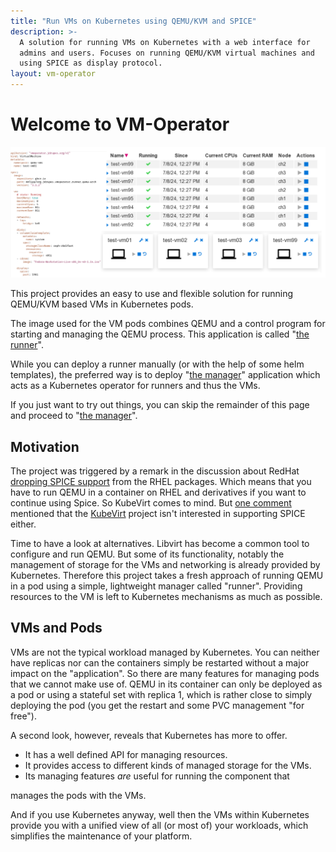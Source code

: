 ```yaml
---
title: "Run VMs on Kubernetes using QEMU/KVM and SPICE"
description: >-
  A solution for running VMs on Kubernetes with a web interface for
  admins and users. Focuses on running QEMU/KVM virtual machines and
  using SPICE as display protocol.
layout: vm-operator
---
```


# Welcome to VM-Operator

![Overview picture](index-pic.svg)

This project provides an easy to use and flexible solution
for running QEMU/KVM based VMs in Kubernetes pods.

The image used for the VM pods combines QEMU and a control program
for starting and managing the QEMU process. This application is called
"[the runner](runner.html)".

While you can deploy a runner manually (or with the help of some
helm templates), the preferred way is to deploy "[the manager](manager.html)"
application which acts as a Kubernetes operator for runners
and thus the VMs.

If you just want to try out things, you can skip the remainder of this
page and proceed to "[the manager](manager.html)".

## Motivation

The project was triggered by a remark in the discussion about RedHat
[dropping SPICE support](https://bugzilla.redhat.com/show_bug.cgi?id=2030592)
from the RHEL packages. Which means that you have to run QEMU in a
container on RHEL and derivatives if you want to continue using Spice.
So KubeVirt comes to mind. But
[one comment](https://bugzilla.redhat.com/show_bug.cgi?id=2030592#c4)
mentioned that the [KubeVirt](https://kubevirt.io/) project isn't
interested in supporting SPICE either.

Time to have a look at alternatives. Libvirt has become a common
tool to configure and run QEMU. But some of its functionality, notably
the management of storage for the VMs and networking is already provided
by Kubernetes. Therefore this project takes a fresh approach of
running QEMU in a pod using a simple, lightweight manager called "runner".
Providing resources to the VM is left to Kubernetes mechanisms as
much as possible.

## VMs and Pods

VMs are not the typical workload managed by Kubernetes. You can neither
have replicas nor can the containers simply be restarted without a major
impact on the "application". So there are many features for managing
pods that we cannot make use of. QEMU in its container can only be
deployed as a pod or using a stateful set with replica 1, which is rather
close to simply deploying the pod (you get the restart and some PVC
management "for free").

A second look, however, reveals that Kubernetes has more to offer.

  * It has a well defined API for managing resources.
  * It provides access to different kinds of managed storage for the VMs.
  * Its managing features *are* useful for running the component that
  
manages the pods with the VMs.

And if you use Kubernetes anyway, well then the VMs within Kubernetes
provide you with a unified view of all (or most of) your workloads,
which simplifies the maintenance of your platform.
